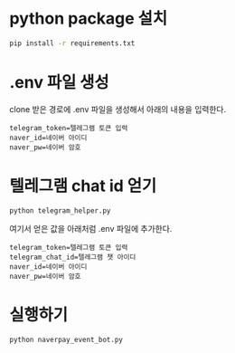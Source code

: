 # python package 설치
```bash
pip install -r requirements.txt
```

# .env 파일 생성
clone 받은 경로에 .env 파일을 생성해서 아래의 내용을 입력한다.
```
telegram_token=텔레그램 토큰 입력
naver_id=네이버 아이디
naver_pw=네이버 암호
```

# 텔레그램 chat id 얻기
```
python telegram_helper.py
```

여기서 얻은 값을 아래처럼 .env 파일에 추가한다.

```
telegram_token=텔레그램 토큰 입력
telegram_chat_id=텔레그램 챗 아이디
naver_id=네이버 아이디
naver_pw=네이버 암호
```

# 실행하기
```
python naverpay_event_bot.py
```
